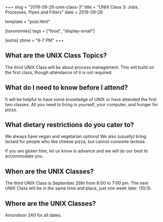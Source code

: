 +++
slug = "2019-09-26-unix-class-3"
title = "UNIX Class 3: Jobs, Processes, Pipes and Filters"
date = 2019-09-26

template = "post.html"

[taxonomies]
tags = ["food", "display-small"]

[extra]
ztime = "6-7 PM"
+++

<!-- more -->

## What are the UNIX Class Topics?

The third UNIX Class will be about process management. This will build on the first class, though attendance of it is not required.

## What do I need to know before I attend?

It will be helpful to have some knowledge of UNIX or have attended the first two classes. All you need to bring is yourself, your computer, and hunger for pizza. 

## What dietary restrictions do you cater to?

We always have vegan and vegetarian options! We also (usually) bring lactaid for people who like cheese pizza, but cannot consume lactose. 

If you are gluten free, let us know in advance and we will do our best to accommodate you.

## When are the UNIX Classes?
The third UNIX Class is September 26th from 6:00 to 7:00 pm. The next UNIX Class will be in the same time and place, just one week later. (10/3).

## Where are the UNIX Classes?
Amundson 240 for all dates.
